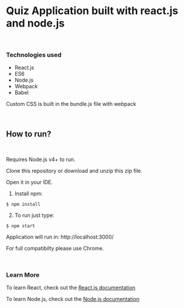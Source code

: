 
# Quiz Application built with react.js and node.js

<br>

### Technologies used

* React.js
* ES6
* Node.js
* Webpack
* Babel

Custom CSS is built in the bundle.js file with webpack

<br>

## How to run?

<br>

Requires Node.js v4+ to run.

Clone this repository or download and unzip this zip file.

Open it in your IDE.

1. Install npm:

```
$ npm install
```

2. To run just type:

```
$ npm start
```

Application will run in: http://localhost:3000/

For full compatibilty please use Chrome.

<br>

### Learn More

To learn React, check out the [React.js documentation](https://reactjs.org/)

To learn Node.js, check out the [Node.js documentation](https://nodejs.org/en/docs/)
